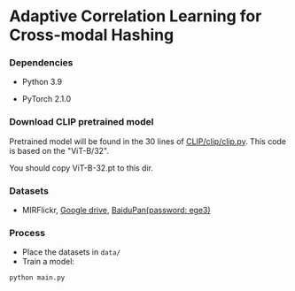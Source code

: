# Adaptive Correlation Learning for Cross-modal Hashing

### Dependencies

- Python 3.9

- PyTorch 2.1.0


### Download CLIP pretrained model
Pretrained model will be found in the 30 lines of [CLIP/clip/clip.py](https://github.com/openai/CLIP/blob/main/clip/clip.py). This code is based on the "ViT-B/32".

You should copy ViT-B-32.pt to this dir.

### Datasets
- MIRFlickr, [Google drive](https://drive.google.com/drive/folders/1HzIur2yqSrnBcW8hUcHOAVrcdOFj8Qsv?usp=sharing), [BaiduPan(password: ege3)](https://pan.baidu.com/s/1M3w7-s0SIpnm1a-3S7TfgA)

### Process
 - Place the datasets in `data/`
 - Train a model:
 ```bash
 python main.py
